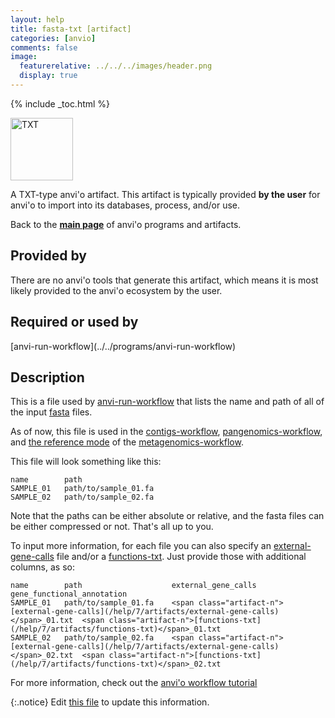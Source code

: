 ```yaml
---
layout: help
title: fasta-txt [artifact]
categories: [anvio]
comments: false
image:
  featurerelative: ../../../images/header.png
  display: true
---
```



{% include _toc.html %}


<img src="../../images/icons/TXT.png" alt="TXT" style="width:100px; border:none" />

A TXT-type anvi'o artifact. This artifact is typically provided **by the user** for anvi'o to import into its databases, process, and/or use.

Back to the **[main page](../../)** of anvi'o programs and artifacts.

## Provided by


There are no anvi'o tools that generate this artifact, which means it is most likely provided to the anvi'o ecosystem by the user.


## Required or used by


<p style="text-align: left" markdown="1"><span class="artifact-r">[anvi-run-workflow](../../programs/anvi-run-workflow)</span></p>


## Description

This is a file used by <span class="artifact-n">[anvi-run-workflow](/help/7/programs/anvi-run-workflow)</span> that lists the name and path of all of the input <span class="artifact-n">[fasta](/help/7/artifacts/fasta)</span> files. 

As of now, this file is used in the <span class="artifact-n">[contigs-workflow](/help/7/artifacts/contigs-workflow)</span>, <span class="artifact-n">[pangenomics-workflow](/help/7/artifacts/pangenomics-workflow)</span>, and [the reference mode](https://merenlab.org/2018/07/09/anvio-snakemake-workflows/#references-mode) of the <span class="artifact-n">[metagenomics-workflow](/help/7/artifacts/metagenomics-workflow)</span>.

This file will look something like this: 

    name        path
    SAMPLE_01   path/to/sample_01.fa
    SAMPLE_02   path/to/sample_02.fa
    
Note that the paths can be either absolute or relative, and the fasta files can be either compressed or not. That's all up to you. 

To input more information, for each file you can also specify an <span class="artifact-n">[external-gene-calls](/help/7/artifacts/external-gene-calls)</span> file and/or a <span class="artifact-n">[functions-txt](/help/7/artifacts/functions-txt)</span>. Just provide those with additional columns, as so: 

    name        path                    external_gene_calls             gene_functional_annotation
    SAMPLE_01   path/to/sample_01.fa    <span class="artifact-n">[external-gene-calls](/help/7/artifacts/external-gene-calls)</span>_01.txt  <span class="artifact-n">[functions-txt](/help/7/artifacts/functions-txt)</span>_01.txt
    SAMPLE_02   path/to/sample_02.fa    <span class="artifact-n">[external-gene-calls](/help/7/artifacts/external-gene-calls)</span>_02.txt  <span class="artifact-n">[functions-txt](/help/7/artifacts/functions-txt)</span>_02.txt

For more information, check out the [anvi'o workflow tutorial](https://merenlab.org/2018/07/09/anvio-snakemake-workflows/#fastatxt)


{:.notice}
Edit [this file](https://github.com/merenlab/anvio/tree/master/anvio/docs/artifacts/fasta-txt.md) to update this information.

